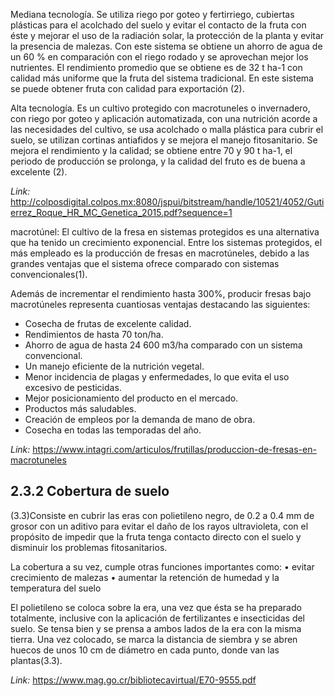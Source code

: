 Mediana tecnología. Se utiliza riego por goteo y fertirriego, cubiertas
plásticas para el acolchado del suelo y evitar el contacto de la fruta con éste y mejorar el uso de la radiación solar, la protección de la planta y evitar la presencia de malezas. Con este sistema se obtiene un ahorro de agua de un 60 % en comparación con el riego rodado y se aprovechan mejor los nutrientes. El rendimiento promedio que se obtiene es de 32 t ha-1 con calidad más uniforme que la fruta del sistema tradicional. 
En este sistema se puede obtener fruta con calidad para exportación (2).

Alta tecnología. Es un cultivo protegido con macrotuneles o invernadero, con riego por goteo y aplicación automatizada, con una nutrición acorde a las necesidades del cultivo, se usa acolchado o malla plástica para cubrir el suelo, se
utilizan cortinas antiafidos y se mejora el manejo fitosanitario. Se mejora el rendimiento y la calidad; se obtiene entre 70 y 90 t ha-1, el periodo de producción se prolonga, y la calidad del fruto es de buena a excelente (2).

*Link:* http://colposdigital.colpos.mx:8080/jspui/bitstream/handle/10521/4052/Gutierrez_Roque_HR_MC_Genetica_2015.pdf?sequence=1


macrotúnel:
El cultivo de la fresa en sistemas protegidos es una alternativa que ha tenido un crecimiento exponencial. Entre los sistemas protegidos, el más empleado es la producción de fresas en macrotúneles, debido a las grandes ventajas que el sistema ofrece comparado con sistemas convencionales(1).

Además de incrementar el rendimiento hasta 300%, producir fresas bajo macrotúneles
representa cuantiosas ventajas destacando las siguientes:
- Cosecha de frutas de excelente calidad.
- Rendimientos de hasta 70 ton/ha.
- Ahorro de agua de hasta 24 600 m3/ha comparado con un sistema convencional.
- Un manejo eficiente de la nutrición vegetal.
- Menor incidencia de plagas y enfermedades, lo que evita el uso excesivo de
pesticidas.
- Mejor posicionamiento del producto en el mercado.
- Productos más saludables.
- Creación de empleos por la demanda de mano de obra.
- Cosecha en todas las temporadas del año.


*Link:* https://www.intagri.com/articulos/frutillas/produccion-de-fresas-en-macrotuneles

## 2.3.2 Cobertura de suelo

(3.3)Consiste en cubrir las eras con polietileno negro, de 0.2 a 0.4 mm de grosor con un
aditivo para evitar el daño de los rayos ultravioleta, con el propósito de impedir que la fruta tenga contacto directo con el suelo y disminuir los problemas fitosanitarios. 

La cobertura a su vez, cumple otras funciones importantes como:
• evitar crecimiento de malezas
• aumentar la retención de humedad y la temperatura del suelo

El polietileno se coloca sobre la era, una vez que ésta se ha preparado totalmente,
inclusive con la aplicación de fertilizantes e insecticidas del suelo. Se tensa bien y se prensa a ambos lados de la era con la misma tierra. Una vez colocado, se marca la distancia de siembra y se abren huecos de unos 10 cm de diámetro en cada punto, donde van las plantas(3.3).

*Link:* https://www.mag.go.cr/bibliotecavirtual/E70-9555.pdf